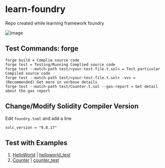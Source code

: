 # learn-foundry
Repo created while learning framework foundry

![image](https://github.com/basant0x01/learn-foundry/assets/123530150/10d10c25-223a-4293-bf39-e3858b1f9a41)

## Test Commands: forge
```
forge build = Complie source code
forge test = Testing/Running Complied source code
forge test --match-path test/<your-test-file.t.sol> = Test particular Compiled source code
forge test --match-path test/<your-test-file.t.sol> -vvv = (Recommended) Get more in verbose details
forge test --match-path test/Counter.t.sol --gas-report = Get detail about the gas report
```

## Change/Modify Solidity Compiler Version
Edit `foundry.toml` and add a line
```
solc_version = "0.8.17"
```

## Test with Examples
1. [HelloWorld](https://github.com/basant0x01/learn-foundry/blob/main/orginal-codes/HelloWorld.sol) | [helloworld_test](https://github.com/basant0x01/learn-foundry/blob/main/test-codes/HelloWorld.t.sol)
2. [Counter](https://github.com/basant0x01/learn-foundry/blob/main/orginal-codes/Counter.sol) | [counter_test](https://github.com/basant0x01/learn-foundry/blob/main/test-codes/Counter.t.sol)
